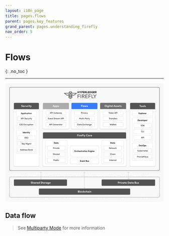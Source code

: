 ```yaml
---
layout: i18n_page
title: pages.flows
parent: pages.key_features
grand_parent: pages.understanding_firefly
nav_order: 5
---
```


# Flows
{: .no_toc }

---

![Hyperledger FireFly Data Flow Features](../../images/firefly_functionality_overview_flows.png)

## Data flow

> See [Multiparty Mode](../usage_patterns.html#multiparty-mode) for more information
